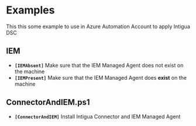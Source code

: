 # Examples

This this some example to use in Azure Automation Account to apply Intigua DSC

## IEM
- **`[IEMAbsent]`** Make sure that the IEM Managed Agent does not exist on the machine
- **`[IEMPresent]`** Make sure that the IEM Managed Agent does **exist** on the machine

## ConnectorAndIEM.ps1
- **`[ConnectorAndIEM]`** Install Intigua Connector and IEM Managed Agent
